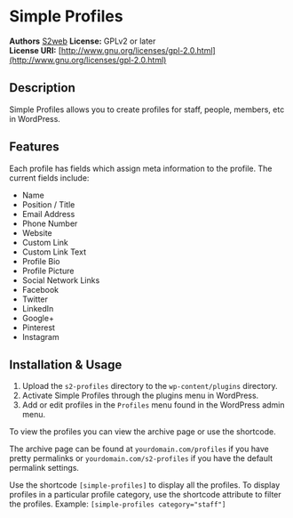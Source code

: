 # Simple Profiles

**Authors**	           [S2web](https://github.com/S2web)
**License:**           GPLv2 or later  
**License URI:**       [http://www.gnu.org/licenses/gpl-2.0.html](http://www.gnu.org/licenses/gpl-2.0.html) 

## Description

Simple Profiles allows you to create profiles for staff, people, members, etc in WordPress. 

## Features

Each profile has fields which assign meta information to the profile. The current fields include:

* Name
* Position / Title
* Email Address
* Phone Number
* Website
* Custom Link
* Custom Link Text
* Profile Bio
* Profile Picture
* Social Network Links
 * Facebook
 * Twitter
 * LinkedIn
 * Google+
 * Pinterest
 * Instagram

## Installation & Usage

1. Upload the `s2-profiles` directory to the `wp-content/plugins` directory.
2. Activate Simple Profiles through the plugins menu in WordPress.
3. Add or edit profiles in the `Profiles` menu found in the WordPress admin menu.

To view the profiles you can view the archive page or use the shortcode. 

The archive page can be found at `yourdomain.com/profiles` if you have pretty permalinks or `yourdomain.com/s2-profiles` if you have the default permalink settings.

Use the shortcode `[simple-profiles]` to display all the profiles. To display profiles in a particular profile category, use the shortcode attribute to filter the profiles. Example: `[simple-profiles category="staff"]`





